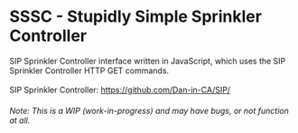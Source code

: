 # SSSC - Stupidly Simple Sprinkler Controller

SIP Sprinkler Controller interface written in JavaScript, which uses the SIP Sprinkler Controller HTTP GET commands.
<br>
<br>
SIP Sprinkler Controller: https://github.com/Dan-in-CA/SIP/

###### Note: This is a WIP (work-in-progress) and may have bugs, or not function at all.
